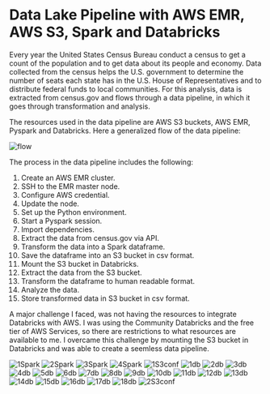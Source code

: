 # Data Lake Pipeline with AWS EMR, AWS S3, Spark and Databricks

Every year the United States Census Bureau conduct a census to get a count of the population and to get data about its people and economy. Data collected from the census helps the U.S. government to determine the number of seats each state has in the U.S. House of Representatives and to distribute federal funds to local communities. For this analysis, data is extracted from census.gov and flows through a data pipeline, in which it goes through transformation and analysis. 

The resources used in the data pipeline are AWS S3 buckets, AWS EMR, Pyspark and Databricks. Here a generalized flow of the data pipeline:

![flow](https://github.com/youavang/Data_Lake_Pipeline/blob/main/Databricks_ETL_images/EMR-Spark-Databricks.jpg)

The process in the data pipeline includes the following:

1.	Create an AWS EMR cluster.
2.	SSH to the EMR master node.
3.	Configure AWS credential.
4.	Update the node.
5.	Set up the Python environment.
6.	Start a Pyspark session.
7.	Import dependencies.
8.	Extract the data from census.gov via API.
9.	Transform the data into a Spark dataframe.
10.	Save the dataframe into an S3 bucket in csv format.
11.	Mount the S3 bucket in Databricks.
12.	Extract the data from the S3 bucket.
13.	Transform the dataframe to human readable format.
14.	Analyze the data.
15.	Store transformed data in S3 bucket in csv format.

A major challenge I faced, was not having the resources to integrate Databricks with AWS. I was using the Community Databricks and the free tier of AWS Services, so there are restrictions to what resources are available to me. I overcame this challenge by mounting the S3 bucket in Databricks and was able to create a seemless data pipeline.

![1Spark](https://github.com/youavang/Data_Lake_Pipeline/blob/main/Databricks_ETL_images/01-Spark.png)
![2Spark](https://github.com/youavang/Data_Lake_Pipeline/blob/main/Databricks_ETL_images/02-Spark.png)
![3Spark](https://github.com/youavang/Data_Lake_Pipeline/blob/main/Databricks_ETL_images/03-Spark.png)
![4Spark](https://github.com/youavang/Data_Lake_Pipeline/blob/main/Databricks_ETL_images/04Spark.png)
![1S3conf](https://github.com/youavang/Data_Lake_Pipeline/blob/main/Databricks_ETL_images/S3-01-conf.png)
![1db](https://github.com/youavang/Data_Lake_Pipeline/blob/main/Databricks_ETL_images/1-Databricks.png)
![2db](https://github.com/youavang/Data_Lake_Pipeline/blob/main/Databricks_ETL_images/2-Databricks.png)
![3db](https://github.com/youavang/Data_Lake_Pipeline/blob/main/Databricks_ETL_images/3-Databricks.png)
![4db](https://github.com/youavang/Data_Lake_Pipeline/blob/main/Databricks_ETL_images/4-Databricks.png)
![5db](https://github.com/youavang/Data_Lake_Pipeline/blob/main/Databricks_ETL_images/5-Databricks.png)
![6db](https://github.com/youavang/Data_Lake_Pipeline/blob/main/Databricks_ETL_images/6-Databricks.png)
![7db](https://github.com/youavang/Data_Lake_Pipeline/blob/main/Databricks_ETL_images/7-Databricks.png)
![8db](https://github.com/youavang/Data_Lake_Pipeline/blob/main/Databricks_ETL_images/8-Databricks.png)
![9db](https://github.com/youavang/Data_Lake_Pipeline/blob/main/Databricks_ETL_images/9-Databricks.png)
![10db](https://github.com/youavang/Data_Lake_Pipeline/blob/main/Databricks_ETL_images/10-Databricks.png)
![11db](https://github.com/youavang/Data_Lake_Pipeline/blob/main/Databricks_ETL_images/11-Databricks.png)
![12db](https://github.com/youavang/Data_Lake_Pipeline/blob/main/Databricks_ETL_images/12-Databricks.png)
![13db](https://github.com/youavang/Data_Lake_Pipeline/blob/main/Databricks_ETL_images/13-Databricks.png)
![14db](https://github.com/youavang/Data_Lake_Pipeline/blob/main/Databricks_ETL_images/14-Databricks.png)
![15db](https://github.com/youavang/Data_Lake_Pipeline/blob/main/Databricks_ETL_images/15-Databricks.png)
![16db](https://github.com/youavang/Data_Lake_Pipeline/blob/main/Databricks_ETL_images/16-Databricks.png)
![17db](https://github.com/youavang/Data_Lake_Pipeline/blob/main/Databricks_ETL_images/17-Databricks.png)
![18db](https://github.com/youavang/Data_Lake_Pipeline/blob/main/Databricks_ETL_images/18-Databricks.png)
![2S3conf](https://github.com/youavang/Data_Lake_Pipeline/blob/main/Databricks_ETL_images/S3-conf.png)

